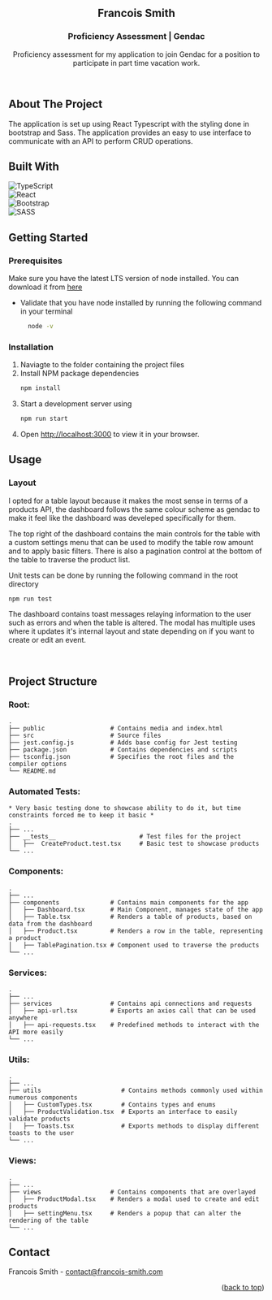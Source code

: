 <h2 align="center">Francois Smith</h3>
<h3 align="center">Proficiency Assessment | Gendac</h3>

<div align="center">
    <p>
        Proficiency assessment for my application to join Gendac for a position to participate in part time vacation work.
    </p>
</div>
<br/>

## About The Project

The application is set up using React Typescript with the styling done in bootstrap and Sass. The application provides an easy to use interface to communicate with an API to perform CRUD operations.


## Built With

![TypeScript](https://img.shields.io/badge/typescript-%23007ACC.svg?style=for-the-badge&logo=typescript&logoColor=white) <br/>
![React](https://img.shields.io/badge/react-%2320232a.svg?style=for-the-badge&logo=react&logoColor=%2361DAFB)<br/>
![Bootstrap](https://img.shields.io/badge/bootstrap-%23563D7C.svg?style=for-the-badge&logo=bootstrap&logoColor=white) <br/>
![SASS](https://img.shields.io/badge/SASS-hotpink.svg?style=for-the-badge&logo=SASS&logoColor=white)


## Getting Started
### Prerequisites

Make sure you have the latest LTS version of node installed. You can download it from [here](https://nodejs.org/en/)
* Validate that you have node installed by running the following command in your terminal
  ```sh
    node -v
    ```

### Installation
1. Naviagte to the folder containing the project files
2. Install NPM package dependencies
   ```sh
   npm install
   ```
3. Start a development server using
   ```sh
   npm run start
   ```
4. Open [http://localhost:3000](http://localhost:3000) to view it in your browser.


## Usage
### Layout
I opted for a table layout because it makes the most sense in terms of a products API, the dashboard follows the same colour scheme as gendac to make it feel like the dashboard was develeped specifically for them.

The top right of the dashboard contains the main controls for the table with a custom settings menu that can be used to modify the table row amount and to apply basic filters. There is also a pagination control at the bottom of the table to traverse the product list.

Unit tests can be done by running the following command in the root directory
```sh
npm run test
```

The dashboard contains toast messages relaying information to the user such as errors and when the table is altered. The modal has multiple uses where it updates it's internal layout and state depending on if you want to create or edit an event.

<br/>

## Project Structure

### Root:

    .
    ├── public                  # Contains media and index.html
    ├── src                     # Source files 
    ├── jest.config.js          # Adds base config for Jest testing
    ├── package.json            # Contains dependencies and scripts
    ├── tsconfig.json           # Specifies the root files and the compiler options
    └── README.md

### Automated Tests:
    * Very basic testing done to showcase ability to do it, but time constraints forced me to keep it basic *
    .
    ├── ...
    ├── __tests__                       # Test files for the project
    │   ├──  CreateProduct.test.tsx     # Basic test to showcase products        
    └── ...

### Components:

    .
    ├── ...
    ├── components              # Contains main components for the app
    │   ├── Dashboard.tsx       # Main Component, manages state of the app
    │   ├── Table.tsx           # Renders a table of products, based on data from the dashboard
    │   ├── Product.tsx         # Renders a row in the table, representing a product
    │   ├── TablePagination.tsx # Component used to traverse the products
    └── ...

### Services:

    .
    ├── ...
    ├── services                # Contains api connections and requests
    │   ├── api-url.tsx         # Exports an axios call that can be used anywhere
    │   ├── api-requests.tsx    # Predefined methods to interact with the API more easily
    └── ...

### Utils:

    .
    ├── ...
    ├── utils                      # Contains methods commonly used within numerous components
    │   ├── CustomTypes.tsx        # Contains types and enums
    │   ├── ProductValidation.tsx  # Exports an interface to easily validate products
    │   ├── Toasts.tsx             # Exports methods to display different toasts to the user
    └── ...

### Views:

    .
    ├── ...
    ├── views                   # Contains components that are overlayed
    │   ├── ProductModal.tsx    # Renders a modal used to create and edit products
    │   ├── settingMenu.tsx     # Renders a popup that can alter the rendering of the table 
    └── ...


## Contact

Francois Smith - contact@francois-smith.com


<p align="right">(<a href="#readme-top">back to top</a>)</p>
